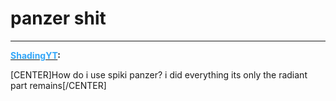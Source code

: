 # panzer shit


---
<strong><span style="text-decoration: underline"><span style="color:#34a7f9;">ShadingYT</span></span>:</strong>

<p>[CENTER]How do i use spiki panzer? i did everything its only the radiant part remains[/CENTER]</p>

